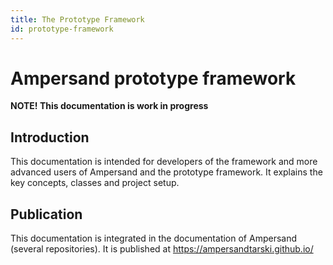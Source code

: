 ```yaml
---
title: The Prototype Framework
id: prototype-framework
---
```


# Ampersand prototype framework

**NOTE! This documentation is work in progress**

## Introduction
This documentation is intended for developers of the framework and more advanced users of Ampersand and the prototype framework. It explains the key concepts, classes and project setup.

## Publication
This documentation is integrated in the documentation of Ampersand (several repositories). It is published at https://ampersandtarski.github.io/